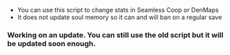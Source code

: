 - You can use this script to change stats in Seamless Coop or DenMaps
- It does not update soul memory so it can and will ban on a regular save

### Working on an update. You can still use the old script but it will be updated soon enough.
